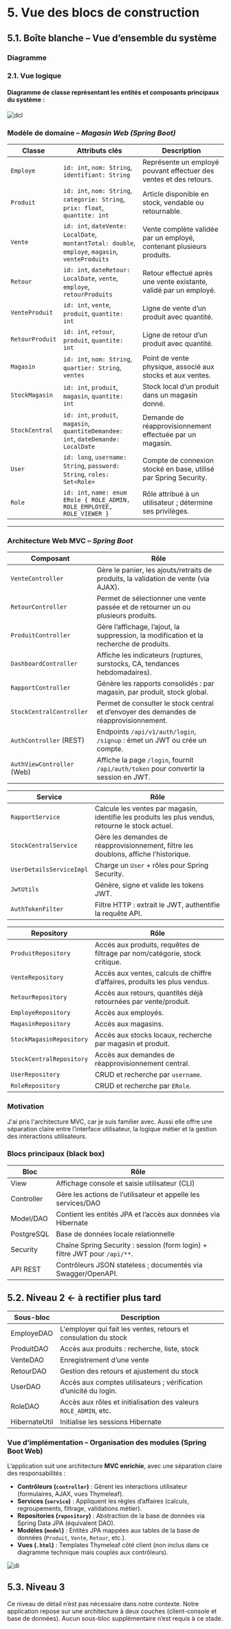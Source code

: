 # 5. Vue des blocs de construction

## 5.1. Boîte blanche – Vue d’ensemble du système

### Diagramme
### 2.1. Vue logique
#### Diagramme de classe représentant les entités et composants principaux du système :
![dcl](https://img.plantuml.biz/plantuml/svg/lLPBRjim4DqBq1q6tiHEOHJP6aWG8CwYGDBcqy-QaSO6KOfK9AfjK7JR4_G0NTRxti0twKaw_4cYOZj9MtHZmvpXcpTlFlHnhLcbcqAaYUPQ8CmvMrQiA11oX4omkaQOmZbRiffBU8StC7xR80YrvBSDJj8aJVRWyF0GJYK1h5Srb1MN6I-PmDeOZ8V5WTEY5EeEuNEQ067o76R0fNQ_f2hevxMcoyjWHu9SS2PrR9cQpsUmHFqY7qyw47lqKXNshFFtdYtOUD9PltJiGegFP7VRa6uSgx-dTkcH8bkFs4MbyeRhnnBBcCQbgZWEpgaid-Xe8HJJRGgcPjZ3-nF-9o7W9kC5HRNdRToGimtTnUWb_9PAjQLBSehbp3CuKnaJSpfmfa99JQ2lbMOYodDdJlC0Q2qHfBMVzr3xUGpfxYpIKuNUgSuLQjLKs-Nnzg4-3whWxWrbk1Vu_oLwhLNsVkTK_ljm9rJBYlfdPxWv5apcY4Fb_VdJfBySW6wiZJVkACwR6kEU42eCVaCcoOfx-u2kVLHLlddfN2cnRL4xg5FZuQ-u1-0A1TDSoTgy73UCtWs__VVyvb-le5glcE1a-c26fWRKKDcsgjCaF0-ZWn5fTWIZ_H64MSV50ZDDxyxHPh-swQbwfY6EN5ntNV3r2c7z7He9XUkdD74cSzTY45PeDTAEOnCWFBB1S12UUvfuIqlZeAERAPcHw0CU-zDfl2p6cIfALNEZsgIbH3Z6iqq_U5jOUYZeEOov6UzuE0V0FQO1EVQ_3tt6bn9j9MssprsLsiJ8aSGitNNFF83rDUq5u3V2wX57Vi3PK0brOIPaRQQKcfjc84s2fTy9qTQO0QbGht_aBLY8KL8drYQDd573HgWHmWP-3iXwGURtnSmsHkuN00sGokW1xYGQTb-qR3R6sEfn7Z2SDl9kgjNKVBiTyElhDt2ZQNz6Gs9cUaOwbgQKrVgd-OVcTHc_AaspI1IJRbfRyOYwGTimU_HjuvWEAiemUMboZ3At_of_0m00)

###  Modèle de domaine – *Magasin Web (Spring Boot)*

| Classe             | Attributs clés                                                                                   | Description                                                                                     |
|--------------------|--------------------------------------------------------------------------------------------------|-------------------------------------------------------------------------------------------------|
| `Employe`          | `id: int`, `nom: String`, `identifiant: String`                                                  | Représente un employé pouvant effectuer des ventes et des retours.                             |
| `Produit`          | `id: int`, `nom: String`, `categorie: String`, `prix: float`, `quantite: int`                    | Article disponible en stock, vendable ou retournable.                                          |
| `Vente`            | `id: int`, `dateVente: LocalDate`, `montantTotal: double`, `employe`, `magasin`, `venteProduits`| Vente complète validée par un employé, contenant plusieurs produits.                           |
| `Retour`           | `id: int`, `dateRetour: LocalDate`, `vente`, `employe`, `retourProduits`                         | Retour effectué après une vente existante, validé par un employé.                              |
| `VenteProduit`     | `id: int`, `vente`, `produit`, `quantite: int`                                                   | Ligne de vente d’un produit avec quantité.                                                     |
| `RetourProduit`    | `id: int`, `retour`, `produit`, `quantite: int`                                                  | Ligne de retour d’un produit avec quantité.                                                    |
| `Magasin`          | `id: int`, `nom: String`, `quartier: String`, `ventes`                                           | Point de vente physique, associé aux stocks et aux ventes.                                     |
| `StockMagasin`     | `id: int`, `produit`, `magasin`, `quantite: int`                                                 | Stock local d’un produit dans un magasin donné.                                                |
| `StockCentral`     | `id: int`, `produit`, `magasin`, `quantiteDemandee: int`, `dateDemande: LocalDate`              | Demande de réapprovisionnement effectuée par un magasin.                                       |
| `User`            | `id: long`, `username: String`, `password: String`, `roles: Set<Role>` | Compte de connexion stocké en base, utilisé par Spring Security. |
| `Role`            | `id: int`, `name: enum ERole { ROLE_ADMIN, ROLE_EMPLOYEE, ROLE_VIEWER }` | Rôle attribué à un utilisateur ; détermine ses privilèges. |


---

### Architecture Web MVC – *Spring Boot*

| Composant                  | Rôle                                                                                     |
|----------------------------|------------------------------------------------------------------------------------------|
| `VenteController`          | Gère le panier, les ajouts/retraits de produits, la validation de vente (via AJAX).     |
| `RetourController`         | Permet de sélectionner une vente passée et de retourner un ou plusieurs produits.       |
| `ProduitController`        | Gère l’affichage, l’ajout, la suppression, la modification et la recherche de produits. |
| `DashboardController`      | Affiche les indicateurs (ruptures, surstocks, CA, tendances hebdomadaires).             |
| `RapportController`        | Génère les rapports consolidés : par magasin, par produit, stock global.                |
| `StockCentralController`   | Permet de consulter le stock central et d’envoyer des demandes de réapprovisionnement.  |
| `AuthController` (REST)       | Endpoints `/api/v1/auth/login`, `/signup` : émet un JWT ou crée un compte.                       |
| `AuthViewController` (Web)    | Affiche la page `/login`, fournit `/api/auth/token` pour convertir la session en JWT.            |


| Service                    | Rôle                                                                                     |
|----------------------------|------------------------------------------------------------------------------------------|
| `RapportService`           | Calcule les ventes par magasin, identifie les produits les plus vendus, retourne le stock actuel. |
| `StockCentralService`      | Gère les demandes de réapprovisionnement, filtre les doublons, affiche l’historique.    |
| `UserDetailsServiceImpl`      | Charge un `User` + rôles pour Spring Security.                                                   |
| `JwtUtils`                    | Génère, signe et valide les tokens JWT.                                                          |
| `AuthTokenFilter`             | Filtre HTTP : extrait le JWT, authentifie la requête API.                                        |

| Repository                 | Rôle                                                                                     |
|----------------------------|------------------------------------------------------------------------------------------|
| `ProduitRepository`        | Accès aux produits, requêtes de filtrage par nom/catégorie, stock critique.             |
| `VenteRepository`          | Accès aux ventes, calculs de chiffre d’affaires, produits les plus vendus.              |
| `RetourRepository`         | Accès aux retours, quantités déjà retournées par vente/produit.                         |
| `EmployeRepository`        | Accès aux employés.                                                                      |
| `MagasinRepository`        | Accès aux magasins.                                                                      |
| `StockMagasinRepository`   | Accès aux stocks locaux, recherche par magasin et produit.                              |
| `StockCentralRepository`   | Accès aux demandes de réapprovisionnement central.    |
| `UserRepository`              | CRUD et recherche par `username`.                                                                |
| `RoleRepository`              | CRUD et recherche par `ERole`.                                                                   |

### Motivation
J'ai pris l'architecture MVC, car je suis familier avec. Aussi elle offre une séparation claire entre l’interface utilisateur, la logique métier et la gestion des interactions utilisateurs.

### Blocs principaux (black box)

| Bloc         | Rôle                                              |
|--------------|---------------------------------------------------|
| View         | Affichage console et saisie utilisateur (CLI)     |
| Controller   | Gère les actions de l’utilisateur et appelle les services/DAO |
| Model/DAO    | Contient les entités JPA et l’accès aux données via Hibernate |
| PostgreSQL       | Base de données locale relationnelle              |
| Security   | Chaîne Spring Security : session (form login) + filtre JWT pour `/api/**`.             |
| API REST   | Contrôleurs JSON stateless ; documentés via Swagger/OpenAPI.                           |

## 5.2. Niveau 2 <- à rectifier plus tard

| Sous-bloc     | Description                                      |
|---------------|--------------------------------------------------|
| EmployeDAO    | L'employer qui fait les ventes, retours et consulation du stock        |
| ProduitDAO    | Accès aux produits : recherche, liste, stock     |
| VenteDAO      | Enregistrement d’une vente                       |
| RetourDAO     | Gestion des retours et ajustement du stock       |
| UserDAO       | Accès aux comptes utilisateurs ; vérification d’unicité du login.               |
| RoleDAO       | Accès aux rôles et initialisation des valeurs `ROLE_ADMIN`, etc.                |
| HibernateUtil | Initialise les sessions Hibernate                |

### Vue d’implémentation – Organisation des modules (Spring Boot Web)
L’application suit une architecture **MVC enrichie**, avec une séparation claire des responsabilités :

- **Contrôleurs (`controller`)** : Gèrent les interactions utilisateur (formulaires, AJAX, vues Thymeleaf).
- **Services (`service`)** : Appliquent les règles d’affaires (calculs, regroupements, filtrage, validations métier).
- **Repositories (`repository`)** : Abstraction de la base de données via Spring Data JPA (équivalent DAO).
- **Modèles (`model`)** : Entités JPA mappées aux tables de la base de données (`Produit`, `Vente`, `Retour`, etc.).
- **Vues (`.html`)** : Templates Thymeleaf côté client (non inclus dans ce diagramme technique mais couplés aux contrôleurs).


![di](https://img.plantuml.biz/plantuml/svg/dLVTRjem5BwFb7Umk5Zt8z2axceILJlef4wgYc1brsxYKGyJHxOpnAPAlUe3R5Tx1Ext1hm9JpB73WcEJyWeDq2-ppxdV3x-3fnBXONA5YmC55MCe6b6KBnz_4CNATki5oHHM56UeEtZRtGZPZYXqZw8YKGB7cTClx-ydWxG6pGXuZkDYFuq9YcNL76nUXK6ON22-lq-6k5eZcUQhh-4GMg_eKx45pt6P-zEt_PKUjgBUA84Puo83leP1WX534k9HaB7ecfGeXKqrKaI21WJnJC18HF5e_b0hnEOWIjncd81HXjYUN_7iOWXy29Jzz3p8lkBb3QjcbAotCSUSjsQD99MQ4UW8kNY3E1II_3Wxg8yFEW4ggEjdG04s1E0a4lTNtm5Bhh6Conf0a6cc3QyA1R2RxLoO9wSEQaSr4TtFM6GD3L1wZ9unTVutYvscVUug1zM1TR2LS2jkwZs17MxNVI1yGZ9pJhA15MRDNg1i6xE73hoTRXzpVQhthUbSdJyj5ItYZBfNetFV4wIZvIf-fsvrBMjHfmcIYzilJ95pEBkI2TmhigGAAnZN-cp0O7YybZyO2njOL_fp0dmXTnDYWm61gsW0HUo_kmc9Oar2-Vn42jybL15CQC_Mbq2fxJ9JO_pgOVAmyU46VkNoEoy-Sj89YJQFlr2Es6jlNiEgdlep3Cfs8SD5VIj_qYZT2-wIyKR7MP_mCvgW-GOckU040dmF8W6-9lMipRBh9oUlO8qBpcG1LGQ1i2qWxTi8ZOvTXCVpE90cm1RjpNLCvOqzU5ar_DvvuszpdFRlU4iV4wh1Yta9cfBuVlKfa6wcnFL1Km5JIAQulntuBEcXEj59der1m2mFiC1IdsSMzBU7Ab5WLqUZ1O6dfKRdZUeO5hJFB4PkZy20Ia0WZUwd79C7PtN7KFDttDfq7iprNMZghnLp-oAgifoNzsTZfAbk7cKSvB4ve_3Fm00)

## 5.3. Niveau 3

Ce niveau de détail n’est pas nécessaire dans notre contexte. Notre application repose sur une architecture à deux couches (client-console et base de données). Aucun sous-bloc supplémentaire n’est requis à ce stade.
